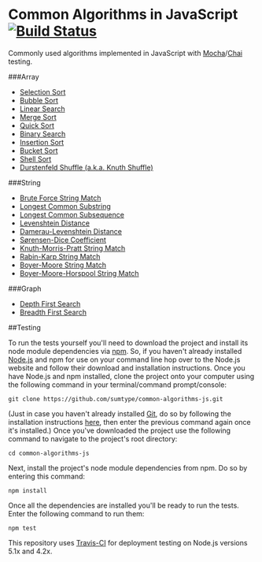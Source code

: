 # Common Algorithms in JavaScript [![Build Status](https://travis-ci.org/JHM90/common-algorithms-js.svg?branch=master)](https://travis-ci.org/JHM90/common-algorithms-js)

Commonly used algorithms implemented in JavaScript with [Mocha](https://mochajs.org/)/[Chai](http://chaijs.com/) testing.

###Array
* [Selection Sort](https://github.com/JHM90/common-algorithms/blob/master/algorithms/selectionSort.js)
* [Bubble Sort](https://github.com/JHM90/common-algorithms/blob/master/algorithms/bubbleSort.js)
* [Linear Search](https://github.com/JHM90/common-algorithms/blob/master/algorithms/linearSearch.js)
* [Merge Sort](https://github.com/JHM90/common-algorithms/blob/master/algorithms/mergeSort.js)
* [Quick Sort](https://github.com/JHM90/common-algorithms/blob/master/algorithms/quickSort.js)
* [Binary Search](https://github.com/JHM90/common-algorithms/blob/master/algorithms/binarySearch.js)
* [Insertion Sort](https://github.com/JHM90/common-algorithms/blob/master/algorithms/insertionSort.js)
* [Bucket Sort](https://github.com/JHM90/common-algorithms/blob/master/algorithms/bucketSort.js)
* [Shell Sort](https://github.com/JHM90/common-algorithms/blob/master/algorithms/shellSort.js)
* [Durstenfeld Shuffle (a.k.a. Knuth Shuffle)](https://github.com/JHM90/common-algorithms/blob/master/algorithms/durstenfeldShuffle.js)

###String
* [Brute Force String Match](https://github.com/JHM90/common-algorithms/blob/master/algorithms/bruteForceStringMatch.js)
* [Longest Common Substring](https://github.com/JHM90/common-algorithms/blob/master/algorithms/longestCommonSubstring.js)
* [Longest Common Subsequence](https://github.com/JHM90/common-algorithms/blob/master/algorithms/longestCommonSubsequence.js)
* [Levenshtein Distance](https://github.com/JHM90/common-algorithms/blob/master/algorithms/levenshteinDistance.js)
* [Damerau-Levenshtein Distance](https://github.com/JHM90/common-algorithms/blob/master/algorithms/damerauLevenshteinDistance.js)
* [Sørensen-Dice Coefficient](https://github.com/JHM90/common-algorithms/blob/master/algorithms/sorensonDiceCoefficient.js)
* [Knuth-Morris-Pratt String Match](https://github.com/JHM90/common-algorithms/blob/master/algorithms/knuthMorrisPrattStringMatch.js)
* [Rabin-Karp String Match](https://github.com/JHM90/common-algorithms/blob/master/algorithms/rabinKarpStringMatch.js)
* [Boyer-Moore String Match](https://github.com/JHM90/common-algorithms/blob/master/algorithms/boyerMooreStringMatch.js)
* [Boyer-Moore-Horspool String Match](https://github.com/JHM90/common-algorithms/blob/master/algorithms/boyerMooreHorspoolStringMatch.js)

###Graph
* [Depth First Search](https://github.com/JHM90/common-algorithms/blob/master/algorithms/depthFirstSearch.js)
* [Breadth First Search](https://github.com/JHM90/common-algorithms/blob/master/algorithms/breadthFirstSearch.js)

##Testing

To run the tests yourself you'll need to download the project and install its node module dependencies via [npm](https://www.npmjs.com/).  So, if you haven't already installed [Node.js](https://nodejs.org/) and npm for use on your command line hop over to the Node.js website and follow their download and installation instructions.  Once you have Node.js and npm installed, clone the project onto your computer using the following command in your terminal/command prompt/console:

`git clone https://github.com/sumtype/common-algorithms-js.git`

(Just in case you haven't already installed [Git](https://git-scm.com/), do so by following the installation instructions [here](https://git-scm.com/book/en/v2/Getting-Started-Installing-Git), then enter the previous command again once it's installed.)  Once you've downloaded the project use the following command to navigate to the project's root directory:

`cd common-algorithms-js`

Next, install the project's node module dependencies from npm.  Do so by entering this command:

`npm install`

Once all the dependencies are installed you'll be ready to run the tests.  Enter the following command to run them:

`npm test`

This repository uses [Travis-CI](https://travis-ci.org/sumtype/common-algorithms-js) for deployment testing on Node.js versions 5.1x and 4.2x.
